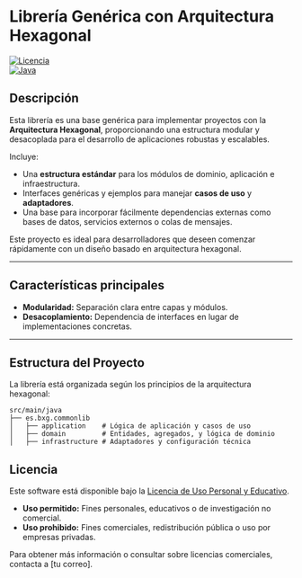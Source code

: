 # **Librería Genérica con Arquitectura Hexagonal**

[![Licencia](https://img.shields.io/badge/license-Custom-orange)](LICENSE)  
[![Java](https://img.shields.io/badge/language-Java-blue)](https://www.java.com/)

## **Descripción**
Esta librería es una base genérica para implementar proyectos con la **Arquitectura Hexagonal**, proporcionando una estructura modular y desacoplada para el desarrollo de aplicaciones robustas y escalables.

Incluye:
- Una **estructura estándar** para los módulos de dominio, aplicación e infraestructura.
- Interfaces genéricas y ejemplos para manejar **casos de uso** y **adaptadores**.
- Una base para incorporar fácilmente dependencias externas como bases de datos, servicios externos o colas de mensajes.

Este proyecto es ideal para desarrolladores que deseen comenzar rápidamente con un diseño basado en arquitectura hexagonal.

---

## **Características principales**
- **Modularidad:** Separación clara entre capas y módulos.
- **Desacoplamiento:** Dependencia de interfaces en lugar de implementaciones concretas.

---

## **Estructura del Proyecto**
La librería está organizada según los principios de la arquitectura hexagonal:

```plaintext
src/main/java
├── es.bxg.commonlib
│   ├── application    # Lógica de aplicación y casos de uso
│   ├── domain         # Entidades, agregados, y lógica de dominio
│   ├── infrastructure # Adaptadores y configuración técnica

```

## Licencia

Este software está disponible bajo la [Licencia de Uso Personal y Educativo](LICENSE).

- **Uso permitido:** Fines personales, educativos o de investigación no comercial.
- **Uso prohibido:** Fines comerciales, redistribución pública o uso por empresas privadas.

Para obtener más información o consultar sobre licencias comerciales, contacta a [tu correo].